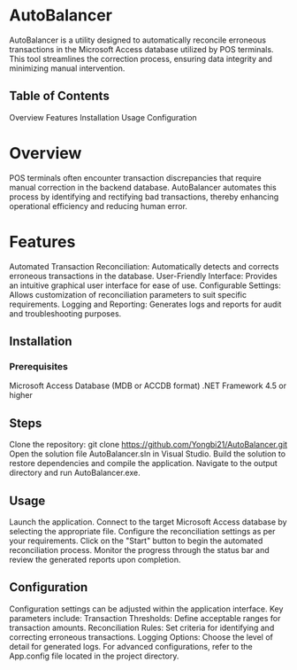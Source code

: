 # AutoBalancer

AutoBalancer is a utility designed to automatically reconcile erroneous transactions in the Microsoft Access database utilized by POS terminals. This tool streamlines the correction process, ensuring data integrity and minimizing manual intervention.

## Table of Contents
Overview
Features
Installation
Usage
Configuration


# Overview

POS terminals often encounter transaction discrepancies that require manual correction in the backend database. AutoBalancer automates this process by identifying and rectifying bad transactions, thereby enhancing operational efficiency and reducing human error.

# Features

Automated Transaction Reconciliation: Automatically detects and corrects erroneous transactions in the database. 
User-Friendly Interface: Provides an intuitive graphical user interface for ease of use.
Configurable Settings: Allows customization of reconciliation parameters to suit specific requirements.
Logging and Reporting: Generates logs and reports for audit and troubleshooting purposes.

## Installation

### Prerequisites
Microsoft Access Database (MDB or ACCDB format)
.NET Framework 4.5 or higher

## Steps

Clone the repository:
git clone https://github.com/Yongbi21/AutoBalancer.git
Open the solution file AutoBalancer.sln in Visual Studio.
Build the solution to restore dependencies and compile the application.
Navigate to the output directory and run AutoBalancer.exe.

## Usage
Launch the application.
Connect to the target Microsoft Access database by selecting the appropriate file.
Configure the reconciliation settings as per your requirements.
Click on the "Start" button to begin the automated reconciliation process.
Monitor the progress through the status bar and review the generated reports upon completion.

## Configuration

Configuration settings can be adjusted within the application interface. Key parameters include:
Transaction Thresholds: Define acceptable ranges for transaction amounts.
Reconciliation Rules: Set criteria for identifying and correcting erroneous transactions.
Logging Options: Choose the level of detail for generated logs.
For advanced configurations, refer to the App.config file located in the project directory.
